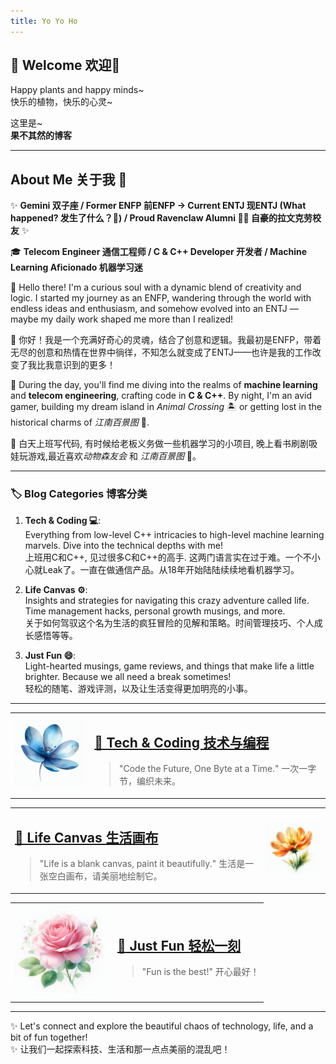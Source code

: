 ```yaml
---
title: Yo Yo Ho
---
```

## 🌟 Welcome 欢迎🌟
Happy plants and happy minds~  
快乐的植物，快乐的心灵~

这里是~  
**果不其然的博客**

---

## About Me 关于我 🌟

✨ **Gemini 双子座 / Former ENFP 前ENFP → Current ENTJ 现ENTJ (What happened? 发生了什么？🤔) / Proud Ravenclaw Alumni 🧙‍♀️ 自豪的拉文克劳校友** ✨

🎓 **Telecom Engineer 通信工程师 / C & C++ Developer 开发者 / Machine Learning Aficionado 机器学习迷**

🌟 Hello there! I'm a curious soul with a dynamic blend of creativity and logic. I started my journey as an ENFP, wandering through the world with endless ideas and enthusiasm, and somehow evolved into an ENTJ — maybe my daily work shaped me more than I realized!

🌟 你好！我是一个充满好奇心的灵魂，结合了创意和逻辑。我最初是ENFP，带着无尽的创意和热情在世界中徜徉，不知怎么就变成了ENTJ——也许是我的工作改变了我比我意识到的更多！

🔧 During the day, you'll find me diving into the realms of **machine learning** and **telecom engineering**, crafting code in **C & C++**. By night, I'm an avid gamer, building my dream island in *Animal Crossing* 🏝️ or getting lost in the historical charms of *江南百景图* 🏯.

🔧 白天上班写代码, 有时候给老板义务做一些机器学习的小项目, 晚上看书刷剧吸娃玩游戏,最近喜欢*动物森友会* 和 *江南百景图* 🏯。

---

### 🏷️ Blog Categories 博客分类

1. **Tech & Coding 💻**:  
   Everything from low-level C++ intricacies to high-level machine learning marvels. Dive into the technical depths with me!  
  上班用C和C++, 见过很多C和C++的高手. 这两门语言实在过于难。一个不小心就Leak了。一直在做通信产品。从18年开始陆陆续续地看机器学习。
2. **Life Canvas ⚙️**:  
   Insights and strategies for navigating this crazy adventure called life. Time management hacks, personal growth musings, and more.  
   关于如何驾驭这个名为生活的疯狂冒险的见解和策略。时间管理技巧、个人成长感悟等等。

3. **Just Fun 😄**:  
   Light-hearted musings, game reviews, and things that make life a little brighter. Because we all need a break sometimes!  
   轻松的随笔、游戏评测，以及让生活变得更加明亮的小事。

---

<!-- Tech & Coding Section with Image -->
<table>
<tr>
  <td>
    <img src="assets/images/478c44ef-b8bc-46dd-80d8-e13077cca1d3.jfif" alt="Tech Image" width="150">
  </td>
  <td>
    <h2><a href="{{ site.url }}/categories/tech_coding/">📐 Tech & Coding 技术与编程</a></h2>
    <blockquote>"Code the Future, One Byte at a Time." 一次一字节，编织未来。</blockquote>
  </td>
</tr>
</table>

<!-- Life System Section with Image -->
<table>
<tr>
  <td>
    <h2><a href="{{ site.url }}/categories/life_canvas">🌱 Life Canvas 生活画布</a></h2>
    <blockquote>"Life is a blank canvas, paint it beautifully." 生活是一张空白画布，请美丽地绘制它。</blockquote>
  </td>
  <td>
    <img src="assets/images/a2fdbdbe-7127-4c1b-99f8-90f9075587cf.jfif" alt="Life System Image" width="150">
  </td>
</tr>
</table>

<!-- Just Fun Section with Image -->
<table>
<tr>
  <td>
    <img src="assets/images/df47d168-7b2a-4925-b276-8a49f84c1956.jfif" alt="Just Fun Image" width="150">
  </td>
  <td>
    <h2><a href="{{ site.url }}/categories/just_fun">🎉 Just Fun 轻松一刻</a></h2>
    <blockquote>"Fun is the best!" 开心最好！</blockquote>
  </td>
</tr>
</table>

---

✨ Let's connect and explore the beautiful chaos of technology, life, and a bit of fun together!  
✨ 让我们一起探索科技、生活和那一点点美丽的混乱吧！


<script src="https://utteranc.es/client.js"
        repo="jovialchen/jovialchen.github.io"
        issue-term="pathname"
        theme="github-light"
        crossorigin="anonymous"
        async>
</script>